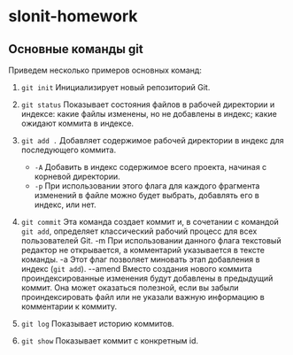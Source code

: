 # slonit-homework

## Основные команды git

Приведем несколько примеров основных команд:

1. `git init`
Инициализирует новый репозиторий Git.

2. `git status`
Показывает состояния файлов в рабочей директории и индексе: какие файлы изменены, но не добавлены в индекс; какие ожидают коммита в индексе.

3. `git add .`
Добавляет содержимое рабочей директории в индекс для последующего коммита.
    - `-A` Добавить в индекс содержимое всего проекта, начиная с корневой директории.
    - `-p` При использовании этого флага для каждого фрагмента изменений в файле можно будет выбрать, добавлять его в индекс, или нет.

4. `git commit`
Эта команда создает коммит  и, в сочетании с командой `git add`, определяет классический рабочий процесс для всех пользователей Git.
    -m При использовании данного флага текстовый редактор не открывается, а комментарий указывается в тексте команды.
    -a Этот флаг позволяет миновать этап добавления в индекс (`git add`).
    --amend Вместо создания нового коммита проиндексированные изменения будут добавлены в предыдущий коммит. Она может оказаться полезной, если вы забыли проиндексировать файл или не указали важную информацию в комментарии к коммиту.

5. `git log` 
Показывает историю коммитов.

6. `git show`
Показывает коммит с конкретным id.